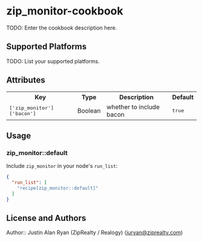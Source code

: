 # zip_monitor-cookbook

TODO: Enter the cookbook description here.

## Supported Platforms

TODO: List your supported platforms.

## Attributes

<table>
  <tr>
    <th>Key</th>
    <th>Type</th>
    <th>Description</th>
    <th>Default</th>
  </tr>
  <tr>
    <td><tt>['zip_monitor']['bacon']</tt></td>
    <td>Boolean</td>
    <td>whether to include bacon</td>
    <td><tt>true</tt></td>
  </tr>
</table>

## Usage

### zip_monitor::default

Include `zip_monitor` in your node's `run_list`:

```json
{
  "run_list": [
    "recipe[zip_monitor::default]"
  ]
}
```

## License and Authors

Author:: Justin Alan Ryan (ZipRealty / Realogy) (<juryan@ziprealty.com>)
